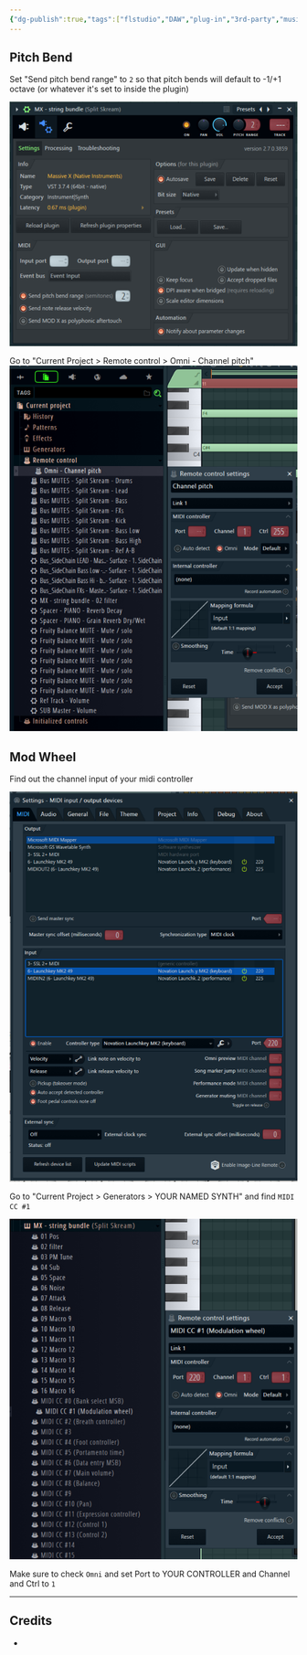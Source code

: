 ```yaml
---
{"dg-publish":true,"tags":["flstudio","DAW","plug-in","3rd-party","music"],"permalink":"/music/FL Studio/FL Studio Map Pitch and Mod Wheel/","dgPassFrontmatter":true}
---
```


## Pitch Bend

Set "Send pitch bend range" to `2` so that pitch bends will default to -1/+1 octave (or whatever it's set to inside the plugin)

![attachments/Pasted image 20240429215504.png](/img/user/attachments/Pasted%20image%2020240429215504.png)

Go to "Current Project > Remote control > Omni - Channel pitch"
![attachments/Pasted image 20240429215538.png](/img/user/attachments/Pasted%20image%2020240429215538.png)

## Mod Wheel
Find out the channel input of your midi controller

![attachments/Pasted image 20240429220728.png](/img/user/attachments/Pasted%20image%2020240429220728.png)

Go to "Current Project > Generators > YOUR NAMED SYNTH" and find `MIDI CC #1`

![attachments/Pasted image 20240429220749.png](/img/user/attachments/Pasted%20image%2020240429220749.png)

Make sure to check `Omni` and set Port to YOUR CONTROLLER and Channel and Ctrl to `1`

---
## Credits
- 